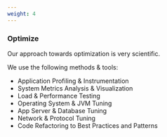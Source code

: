 ```yaml
---
weight: 4
---
```


### Optimize

Our approach towards optimization is very scientific. 

We use the following methods & tools:

- Application Profiling & Instrumentation
- System Metrics Analysis & Visualization
- Load & Performance Testing
- Operating System & JVM Tuning
- App Server & Database Tuning
- Network & Protocol Tuning
- Code Refactoring to Best Practices and Patterns